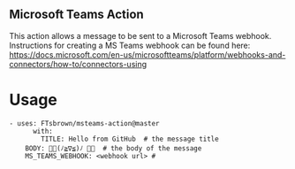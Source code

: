 ## Microsoft Teams Action

This action allows a message to be sent to a Microsoft Teams webhook.
Instructions for creating a MS Teams webhook can be found here:
https://docs.microsoft.com/en-us/microsoftteams/platform/webhooks-and-connectors/how-to/connectors-using


# Usage
```
- uses: FTsbrown/msteams-action@master
      with: 
        TITLE: Hello from GitHub  # the message title
	BODY: 🎉🎉(ﾉ≧∇≦)ﾉ 🎉🎉  # the body of the message
	MS_TEAMS_WEBHOOK: <webhook url> # 
```
